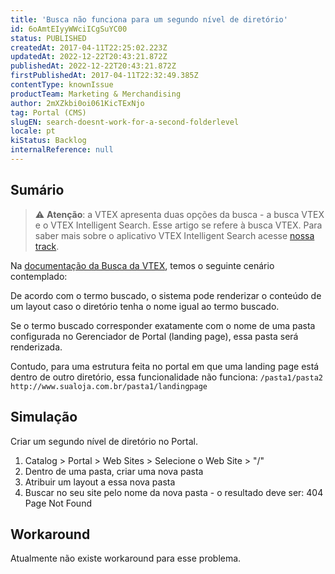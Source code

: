 ```yaml
---
title: 'Busca não funciona para um segundo nível de diretório'
id: 6oAmtEIyyWWciICgSuYC00
status: PUBLISHED
createdAt: 2017-04-11T22:25:02.223Z
updatedAt: 2022-12-22T20:43:21.872Z
publishedAt: 2022-12-22T20:43:21.872Z
firstPublishedAt: 2017-04-11T22:32:49.385Z
contentType: knownIssue
productTeam: Marketing & Merchandising
author: 2mXZkbi0oi061KicTExNjo
tag: Portal (CMS)
slugEN: search-doesnt-work-for-a-second-folderlevel
locale: pt
kiStatus: Backlog
internalReference: null
---
```


## Sumário

>⚠️ **Atenção**: a VTEX apresenta duas opções da busca - a busca VTEX e o VTEX Intelligent Search. Esse artigo se refere à busca VTEX. Para saber mais sobre o aplicativo VTEX Intelligent Search acesse <a href = "https://help.vtex.com/tracks/vtex-intelligent-search--19wrbB7nEQcmwzDPl1l4Cb">nossa track</a>.

Na [documentação da Busca da VTEX](http://help.vtex.com/tutorial/como-funciona-a-busca-da-vtex/), temos o seguinte cenário contemplado:

De acordo com o termo buscado, o sistema pode renderizar o conteúdo de um layout caso o diretório tenha o nome igual ao termo buscado.

Se o termo buscado corresponder exatamente com o nome de uma pasta configurada no Gerenciador de Portal (landing page), essa pasta será renderizada.

Contudo, para uma estrutura feita no portal em que uma landing page está dentro de outro diretório, essa funcionalidade não funciona:
`/pasta1/pasta2`
`http://www.sualoja.com.br/pasta1/landingpage`


## Simulação

Criar um segundo nível de diretório no Portal.

1. Catalog > Portal > Web Sites > Selecione o Web Site > "/" 
2. Dentro de uma pasta, criar uma nova pasta
3. Atribuir um layout a essa nova pasta
4. Buscar no seu site pelo nome da nova pasta - o resultado deve ser: 404 Page Not Found

## Workaround

Atualmente não existe workaround para esse problema.

